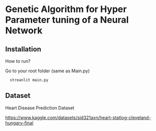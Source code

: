 # Genetic Algorithm for Hyper Parameter tuning of a Neural Network

## Installation

How to run?

Go to your root folder (same as Main.py)

```bash
  streanlit main.py
```

## Dataset
Heart Disease Prediction Dataset

https://www.kaggle.com/datasets/sid321axn/heart-statlog-cleveland-hungary-final
    
